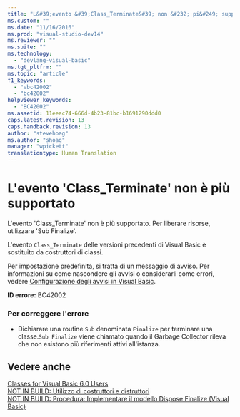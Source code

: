 ```yaml
---
title: "L&#39;evento &#39;Class_Terminate&#39; non &#232; pi&#249; supportato | Microsoft Docs"
ms.custom: ""
ms.date: "11/16/2016"
ms.prod: "visual-studio-dev14"
ms.reviewer: ""
ms.suite: ""
ms.technology: 
  - "devlang-visual-basic"
ms.tgt_pltfrm: ""
ms.topic: "article"
f1_keywords: 
  - "vbc42002"
  - "bc42002"
helpviewer_keywords: 
  - "BC42002"
ms.assetid: 11eeac74-666d-4b23-81bc-b1691290ddd0
caps.latest.revision: 13
caps.handback.revision: 13
author: "stevehoag"
ms.author: "shoag"
manager: "wpickett"
translationtype: Human Translation
---
```

# L&#39;evento &#39;Class_Terminate&#39; non &#232; pi&#249; supportato
L'evento 'Class\_Terminate' non è più supportato. Per liberare risorse, utilizzare 'Sub Finalize'.  
  
 L'evento `Class_Terminate` delle versioni precedenti di Visual Basic è sostituito da costruttori di classi.  
  
 Per impostazione predefinita, si tratta di un messaggio di avviso. Per informazioni su come nascondere gli avvisi o considerarli come errori, vedere [Configurazione degli avvisi in Visual Basic](/visual-studio/ide/configuring-warnings-in-visual-basic).  
  
 **ID errore:** BC42002  
  
### Per correggere l'errore  
  
-   Dichiarare una routine `Sub` denominata `Finalize` per terminare una classe.`Sub Finalize` viene chiamato quando il Garbage Collector rileva che non esistono più riferimenti attivi all'istanza.  
  
## Vedere anche  
 [Classes for Visual Basic 6.0 Users](http://msdn.microsoft.com/it-it/d625222c-cd32-4c8d-b25c-ea71729b88b7)   
 [NOT IN BUILD: Utilizzo di costruttori e distruttori](http://msdn.microsoft.com/it-it/548eebe1-86c4-4377-b2f5-447cb8be3d90)   
 [NOT IN BUILD: Procedura: Implementare il modello Dispose Finalize \(Visual Basic\)](http://msdn.microsoft.com/it-it/adf7a232-4ebb-485d-8626-8d64421eb0c4)